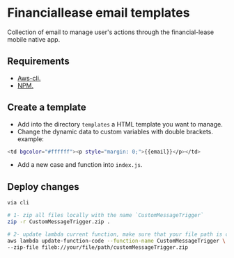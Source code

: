 # Financiallease email templates

Collection of email to manage user's actions through the financial-lease mobile native app.

## Requirements
* [Aws-cli.](https://docs.aws.amazon.com/cli/latest/userguide/getting-started-install.html)
* [NPM.](https://nodejs.org/en/download/)
## Create a template

- Add into the directory `templates` a HTML template you want to manage.
- Change the dynamic data to custom variables with double brackets. example:

```bash
<td bgcolor="#ffffff"><p style="margin: 0;">{{email}}</p></td>
```
- Add a new case and function into `index.js`.

## Deploy changes

```bash
via cli

# 1- zip all files locally with the name `CustomMessageTrigger`
zip -r CustomMessageTrigger.zip .

# 2- update lambda current function, make sure that your file path is correct:
aws lambda update-function-code --function-name CustomMessageTrigger \
--zip-file fileb://your/file/path/customMessageTrigger.zip
```
